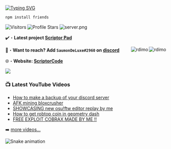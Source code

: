<!-- <a href="http://scriptorcode.7m.pl" target="_blank"> <img src="https://media.discordapp.net/attachments/919237621429985360/956935192067575848/unknown.png" alt="Rdimo's Github"/></a> -->

[![Typing SVG](https://readme-typing-svg.herokuapp.com?color=4322F7&background=3000FF08&center=true&vCenter=true&lines=Scriptors'+Github;Sub+to+ScriptorJS+on+youtube)](https://Scriptorcode.7m.pl)

```js
npm install friends
```

<img src="https://komarev.com/ghpvc/?username=shadowforce78&label=Profile%20Views&color=008042&style=flat&label=Visitors" alt="Visitors"></a>
<img src="https://img.shields.io/badge/dynamic/json?&label=Total%20Stars&color=008042&style=flat&style=for-the-badge&query=%24.stars&url=https://api.github-star-counter.workers.dev/user/shadowforce78" alt="Profile Stars"></a>
<img src="https://discord.com/api/guilds/822549362307366932/widget.png?style=shield" alt="server.png">


✔️・**Latest project [Scriptor Pad](https://github.com/shadowforce78/ScriptorPad)**

📩・**Want to reach? Add `SaumonDeLuxe#2960` on [discord](https://discord.gg/mc7GyCMhyV)**
</a>
<img align="right" src="https://github-readme-stats-eight-theta.vercel.app/api?username=shadowforce78&show_icons=true&theme=react&include_all_commits=true&locale=fr" alt="rdimo" />
<img align="right" src="https://github-readme-stats-eight-theta.vercel.app/api/top-langs/?username=shadowforce78&layout=compact&langs_count=8&theme=react&locale=fr" alt="rdimo" />

🌐・**Website: [ScriptorCode](https://scriptorcode.vercel.app/)**</p>

<a href="http://scriptorcode.7m.pl" target="_blank"> <img src="https://discord.c99.nl/widget/theme-1/918916801994309752.png"/></a>


### 📺 Latest YouTube Videos

<!-- YOUTUBE:START -->
- [How to make a backup of your discord server](https://www.youtube.com/watch?v=-S9M8xKMxgo)
- [AFK mining bloxcrusher](https://www.youtube.com/watch?v=6d3SUNK2NtY)
- [SHOWCASING new osu!ftw editor replay by me](https://www.youtube.com/watch?v=AvNS35TO9Ts)
- [How to get robtop coin in geometry dash](https://www.youtube.com/watch?v=rVER9x8TqrI)
- [FREE EXPLOIT COBRAX MADE BY ME !!](https://www.youtube.com/watch?v=Gcx2asJWaBk)
<!-- YOUTUBE:END -->

➡️ [more videos...](https://youtube.com/channel/UCN2gF33fBTZG2ptiV2TGO0g)

![Snake animation](https://github.com/shadowforce78/shadowforce78/blob/output/github-contribution-grid-snake.svg)
